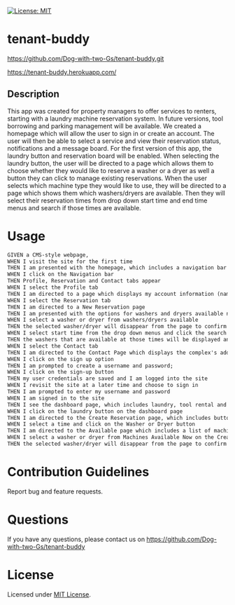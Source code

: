 [![License: MIT](https://img.shields.io/badge/License-MIT-yellow.svg)](https://opensource.org/licenses/MIT)

# tenant-buddy
https://github.com/Dog-with-two-Gs/tenant-buddy.git

https://tenant-buddy.herokuapp.com/

## Description

This app was created for property managers to offer services to renters, starting with a laundry machine reservation system. In future versions, tool borrowing and parking management will be available. We created a homepage which will allow the user to sign in or create an account. The user will then be able to select a service and view their reservation status, notifications and a message board. For the first version of this app, the laundry button and reservation board will be enabled. When selecting the laundry button, the user will be directed to a page which allows them to choose whether they would like to reserve a washer or a dryer as well a button they can click to manage existing reservations. When the user selects which machine type they would like to use, they will be directed to a page which shows them which washers/dryers are available. Then they will select their reservation times from drop down start time and end time menus and search if those times are available. 

# Usage

```md
GIVEN a CMS-style webpage,
WHEN I visit the site for the first time
THEN I am presented with the homepage, which includes a navigation bar which includes a logout button, as well as sign up and login buttons
WHEN I click on the Navigation bar
THEN Profile, Reservation and Contact tabs appear
WHEN I select the Profile tab
THEN I am directed to a page which displays my account information (name, contact info, etc.);
WHEN I select the Reservation tab
THEN I am directed to a New Reservation page
THEN I am presented with the options for washers and dryers available now and drop down menus to search start time for washers and dryers
WHEN I select a washer or dryer from washers/dryers available
THEN the selected washer/dryer will disappear from the page to confirm my reservation
WHEN I select start time from the drop down menus and click the search button
THEN the washers that are available at those times will be displayed and I may select one;
WHEN I select the Contact tab
THEN I am directed to the Contact Page which displays the complex's address and property management information;
WHEN I click on the sign up option
THEN I am prompted to create a username and password;
WHEN I click on the sign-up button
THEN my user credentials are saved and I am logged into the site
WHEN I revisit the site at a later time and choose to sign in
THEN I am prompted to enter my username and password
WHEN I am signed in to the site
THEN I see the dashboard page, which includes laundry, tool rental and parking management buttons and my reservation status, notifications and a message board. 
WHEN I click on the laundry button on the dashboard page
THEN I am directed to the Create Reservation page, which includes buttons to choose washers or dryers and a drop down menu for reservation times
WHEN I select a time and click on the Washer or Dryer button
THEN I am directed to the Available page which includes a list of machines available at/around the requested time; 
WHEN I select a washer or dryer from Machines Available Now on the Create Reservation page 
THEN the selected washer/dryer will disappear from the page to confirm my reservation
```



# Contribution Guidelines
Report bug and feature requests.

# Questions
If you have any questions, please contact us on https://github.com/Dog-with-two-Gs/tenant-buddy

# License 
Licensed under [MIT License](https://opensource.org/licenses/MIT).

